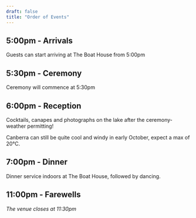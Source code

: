 ```yaml
---
draft: false
title: "Order of Events"
---
```


## 5:00pm - Arrivals

Guests can start arriving at The Boat House from 5:00pm

## 5:30pm - Ceremony

Ceremony will commence at 5:30pm

## 6:00pm - Reception

Cocktails, canapes and photographs on the lake after the ceremony- weather permitting!

Canberra can still be quite cool and windy in early October, expect a max of 20°C.

## 7:00pm - Dinner

Dinner service indoors at The Boat House, followed by dancing.

## 11:00pm - Farewells

_The venue closes at 11:30pm_ 

